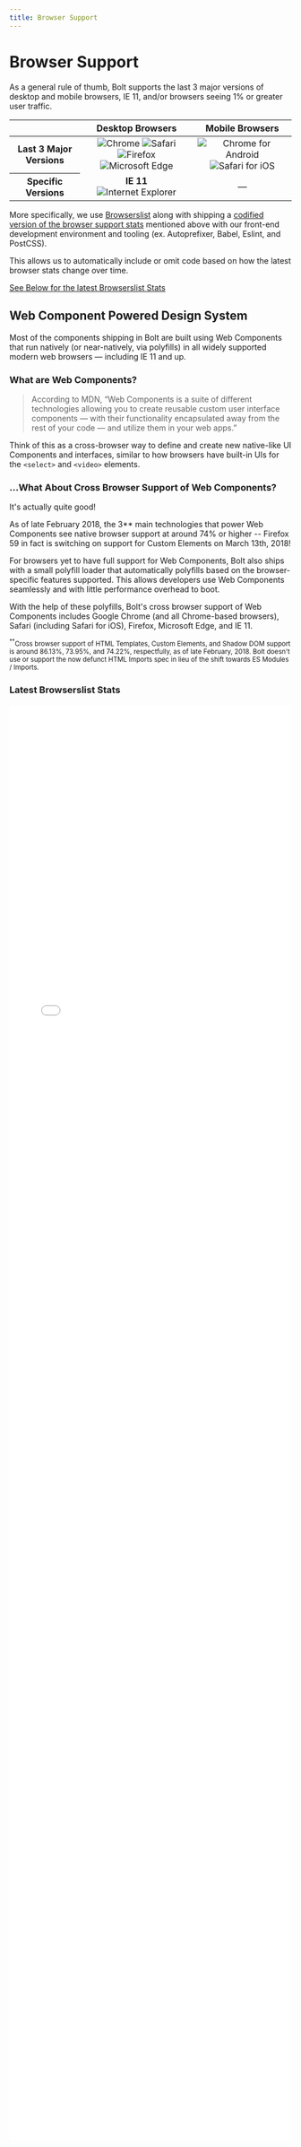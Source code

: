 ```yaml
---
title: Browser Support
---
```


# Browser Support
As a general rule of thumb, Bolt supports the last 3 major versions of desktop and mobile browsers, IE 11, and/or browsers seeing 1% or greater user traffic.

<table>
  <tr>
    <thead>
      <th></th>
      <th>Desktop Browsers</th>
      <th>Mobile Browsers</th>
    </thead>
    <th>Last 3 Major Versions</th>
    <td style="text-align: center;">
      <img src="https://az813057.vo.msecnd.net/images/chrome_32x32.ba1c648.png" srcset="https://az813057.vo.msecnd.net/images/chrome_64x64.1e9a802.png 2x,https://az813057.vo.msecnd.net/images/chrome_128x128.188db8b.png 3x" alt="Chrome">
      <img src="https://az813057.vo.msecnd.net/images/safari_32x32.638dc89.png" srcset="https://az813057.vo.msecnd.net/images/safari_64x64.ea45a6a.png 2x,https://az813057.vo.msecnd.net/images/safari_128x128.773bbab.png 3x" alt="Safari">
      <img src="https://az813057.vo.msecnd.net/images/firefox_32x32.6d127bb.png" srcset="https://az813057.vo.msecnd.net/images/firefox_64x64.932a819.png 2x,https://az813057.vo.msecnd.net/images/firefox_128x128.d0785cb.png 3x" alt="Firefox">
      <img src="https://az813057.vo.msecnd.net/images/edge_32x32.2268fcf.png" srcset="https://az813057.vo.msecnd.net/images/edge_64x64.d37f8fa.png 2x,https://az813057.vo.msecnd.net/images/edge_128x128.ab2b380.png 3x" alt="Microsoft Edge" />
    </td>
    <td style="text-align: center;">
    <img src="https://az813057.vo.msecnd.net/images/chrome_32x32.ba1c648.png" srcset="https://az813057.vo.msecnd.net/images/chrome_64x64.1e9a802.png 2x,https://az813057.vo.msecnd.net/images/chrome_128x128.188db8b.png 3x" alt="Chrome for Android">
    <img src="https://az813057.vo.msecnd.net/images/safari_32x32.638dc89.png" srcset="https://az813057.vo.msecnd.net/images/safari_64x64.ea45a6a.png 2x,https://az813057.vo.msecnd.net/images/safari_128x128.773bbab.png 3x" alt="Safari for iOS">
    </td>
  </tr>
  <tr>
    <th>Specific Versions</th>
    <td style="text-align: center;"><strong>IE 11</strong> <br><img src="https://az813057.vo.msecnd.net/images/internet-explorer_9-11_32x32.a67c88f.png" srcset="https://az813057.vo.msecnd.net/images/internet-explorer_9-11_64x64.3ab19a6.png 2x,https://az813057.vo.msecnd.net/images/internet-explorer_9-11_128x128.8ee7bc9.png 3x" alt="Internet Explorer">
    <td style="text-align: center;">—</td>
  </tr>
</table>

More specifically, we use [Browserslist](https://github.com/ai/browserslist) along with shipping a [codified version of the browser support stats](https://github.com/bolt-design-system/bolt/blob/refactor/browserslist-updates/packages/bolt-config-presets/browserslist-config-bolt/index.js) mentioned above with our front-end development environment and tooling (ex. Autoprefixer, Babel, Eslint, and PostCSS). 

This allows us to automatically include or omit code based on how the latest browser stats change over time.

<a href="#latest-browserslist-stats">See Below for the latest Browserslist Stats</a>

## Web Component Powered Design System
Most of the components shipping in Bolt are built using Web Components that run natively (or near-natively, via polyfills) in all widely supported modern web browsers — including IE 11 and up.


### What are Web Components?

> According to MDN, “Web Components is a suite of different technologies allowing you to create reusable custom user interface components — with their functionality encapsulated away from the rest of your code — and utilize them in your web apps.”

Think of this as a cross-browser way to define and create new native-like UI Components and interfaces, similar to how browsers have built-in UIs for the `<select>` and `<video>` elements.

### ...What About Cross Browser Support of Web Components?

It's actually quite good!

As of late February 2018, the 3** main technologies that power Web Components see native browser support at around 74% or higher -- Firefox 59 in fact is switching on support for Custom Elements on March 13th, 2018!

For browsers yet to have full support for Web Components, Bolt also ships with a small polyfill loader that automatically polyfills based on the browser-specific features supported. This allows developers use Web Components seamlessly and with little performance overhead to boot.

With the help of these polyfills, Bolt's cross browser support of Web Components includes Google Chrome (and all Chrome-based browsers), Safari (including Safari for iOS), Firefox, Microsoft Edge, and IE 11.

<small><sup>**</sup>Cross browser support of HTML Templates, Custom Elements, and Shadow DOM support is around 86.13%, 73.95%, and 74.22%, respectfully, as of late February, 2018. Bolt doesn't use or support the now defunct HTML Imports spec in lieu of the shift towards ES Modules / Imports.</small>

### Latest Browserslist Stats

<iframe src="//browserl.ist/?q=%3E+1%25+in+US%2C+ie+11%2C+last+3+Android+major+versions%2C+last+3+iOS+major+versions%2C+last+3+Chrome+major+versions%2C+last+3+Edge+major+versions%2C+last+3+Firefox+major+versions%2C+last+3+Safari+major+versions" frameborder="0" allowfullscreen sandbox="allow-same-origin allow-scripts allow-popups allow-forms" style="width: 100%; height: 2560px; max-height: 100%;" height="2560px"></iframe>
